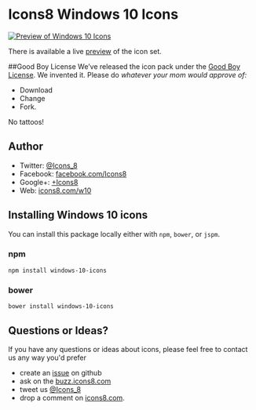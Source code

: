 # Icons8 Windows 10 Icons

[![Preview of Windows 10 Icons](https://cdnd.icons8.com/download/images/win10_preview-1.png)](https://icons8.github.io/windows-10-icons/)

There is available a live [preview](https://icons8.github.io/windows-10-icons/) of the icon set.


##Good Boy License
We’ve released the icon pack under the [Good Boy License](https://icons8.com/good-boy-license/). We invented it. Please do _whatever your mom would approve of:_
* Download
* Change
* Fork.

No tattoos!


## Author

* Twitter: [@Icons_8](https://twitter.com/)
* Facebook: [facebook.com/Icons8](https://www.facebook.com/Icons8)
* Google+: [+Icons8](https://plus.google.com/+Icons8/posts)
* Web: [icons8.com/w10](https://icons8.com/w10)

## Installing Windows 10 icons

You can install this package locally either with `npm`, `bower`, or `jspm`.

### npm

```shell
npm install windows-10-icons
```

### bower

```shell
bower install windows-10-icons
```

## Questions or Ideas?

If you have any questions or ideas about icons, please feel free to contact us any way you'd prefer
* create an [issue](https://github.com/icons8/windows-10-icons/issues) on github
* ask on the [buzz.icons8.com](http://buzz.icons8.com)
* tweet us [@Icons_8](https://twitter.com/)
* drop a comment on [icons8.com](https://icons8.com/w10).
